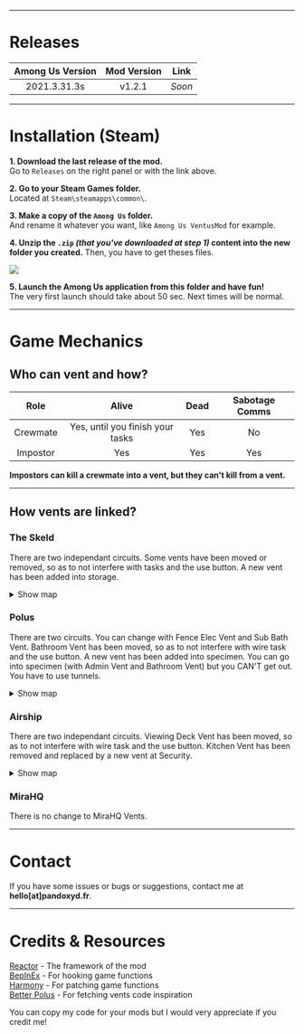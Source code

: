 -----------------------
# Releases
| Among Us Version | Mod Version | Link |
|:----------------:|:-----------:|:----:|
|2021.3.31.3s|v1.2.1|<i>Soon</i>|

-----------------------
# Installation (Steam)
**1. Download the last release of the mod.**\
Go to `Releases` on the right panel or with the link above.

**2. Go to your Steam Games folder.**\
Located at `Steam\steamapps\common\`.

**3. Make a copy of the `Among Us` folder.**\
And rename it whatever you want, like `Among Us VentusMod` for example.

**4. Unzip the `.zip` <i/> (that you've downloaded at step 1) </i> content into the new folder you created.**
Then, you have to get theses files.

<img src="https://i.imgur.com/FmjPQCh.png" />

**5. Launch the Among Us application from this folder and have fun!**\
The very first launch should take about 50 sec. Next times will be normal.

-----------------------
# Game Mechanics
## Who can vent and how?
| Role | Alive | Dead | Sabotage Comms |
|:----:|:-----:|:----:|:--------------:|
| Crewmate | Yes, until you finish your tasks | Yes | No |
| Impostor | Yes | Yes | Yes |

**Impostors can kill a crewmate into a vent, but they can't kill from a vent.**

-----------------------
## How vents are linked?
### The Skeld
There are two independant circuits. Some vents have been moved or removed, so as to not interfere with tasks and the use button. A new vent has been added into storage. 

<details>
  <summary> Show map </summary>	
	<img src="https://i.imgur.com/8sHsCk9.jpg" />
</details>

### Polus
There are two circuits. You can change with Fence Elec Vent and Sub Bath Vent. Bathroom Vent has been moved, so as to not interfere with wire task and the use button. A new vent has been added into specimen. You can go into specimen (with Admin Vent and Bathroom Vent) but you CAN'T get out. You have to use tunnels. 

<details>
	<summary> Show map </summary>
		<img src="https://i.imgur.com/E3PT9Gb.jpg" />
</details>

### Airship
There are two independant circuits. Viewing Deck Vent has been moved, so as to not interfere with wire task and the use button. Kitchen Vent has been removed and replaced by a new vent at Security.

<details>
	<summary> Show map </summary>
		<img src="https://i.imgur.com/xanhii1.jpg" />  
</details>

### MiraHQ
There is no change to MiraHQ Vents.

-----------------------
# Contact
If you have some issues or bugs or suggestions, contact me at <b/>hello[at]pandoxyd.fr</b>.

-----------------------
# Credits & Resources
[Reactor](https://github.com/NuclearPowered/Reactor) - The framework of the mod\
[BepInEx](https://github.com/BepInEx) - For hooking game functions\
[Harmony](https://github.com/BepInEx) - For patching game functions\
[Better Polus](https://github.com/Brybry16/BetterPolus) - For fetching vents code inspiration

You can copy my code for your mods but I would very appreciate if you credit me!
